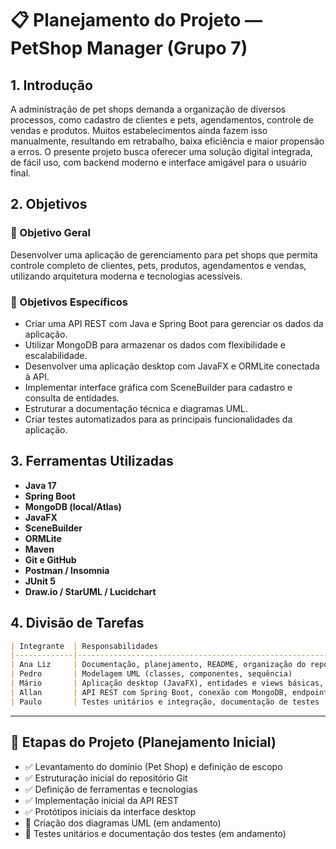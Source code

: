 # 📋 Planejamento do Projeto — PetShop Manager (Grupo 7)

## 1. Introdução

A administração de pet shops demanda a organização de diversos processos, como cadastro de clientes e pets, agendamentos, controle de vendas e produtos. Muitos estabelecimentos ainda fazem isso manualmente, resultando em retrabalho, baixa eficiência e maior propensão a erros. O presente projeto busca oferecer uma solução digital integrada, de fácil uso, com backend moderno e interface amigável para o usuário final.

## 2. Objetivos

### 🎯 Objetivo Geral

Desenvolver uma aplicação de gerenciamento para pet shops que permita controle completo de clientes, pets, produtos, agendamentos e vendas, utilizando arquitetura moderna e tecnologias acessíveis.

### 🎯 Objetivos Específicos

- Criar uma API REST com Java e Spring Boot para gerenciar os dados da aplicação.
- Utilizar MongoDB para armazenar os dados com flexibilidade e escalabilidade.
- Desenvolver uma aplicação desktop com JavaFX e ORMLite conectada à API.
- Implementar interface gráfica com SceneBuilder para cadastro e consulta de entidades.
- Estruturar a documentação técnica e diagramas UML.
- Criar testes automatizados para as principais funcionalidades da aplicação.

## 3. Ferramentas Utilizadas

- **Java 17**
- **Spring Boot**
- **MongoDB (local/Atlas)**
- **JavaFX**
- **SceneBuilder**
- **ORMLite**
- **Maven**
- **Git e GitHub**
- **Postman / Insomnia**
- **JUnit 5**
- **Draw.io / StarUML / Lucidchart**

## 4. Divisão de Tarefas

```markdown
| Integrante  | Responsabilidades                                                                 |
|-------------|------------------------------------------------------------------------------------|
| Ana Liz     | Documentação, planejamento, README, organização do repositório                    |
| Pedro       | Modelagem UML (classes, componentes, sequência)                                   |
| Mário       | Aplicação desktop (JavaFX), entidades e views básicas, ORMLite, JavaDocs          |
| Allan       | API REST com Spring Boot, conexão com MongoDB, endpoints iniciais (Pet e Cliente) |
| Paulo       | Testes unitários e integração, documentação de testes                             |
```

---

## 📅 Etapas do Projeto (Planejamento Inicial)

- ✅ Levantamento do domínio (Pet Shop) e definição de escopo
- ✅ Estruturação inicial do repositório Git
- ✅ Definição de ferramentas e tecnologias
- ✅ Implementação inicial da API REST
- ✅ Protótipos iniciais da interface desktop
- 🔄 Criação dos diagramas UML (em andamento)
- 🔄 Testes unitários e documentação dos testes (em andamento)
